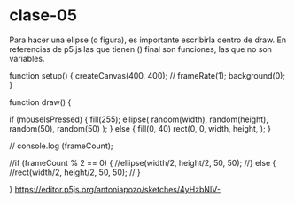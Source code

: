 # clase-05
Para hacer una elipse (o figura), es importante escribirla dentro de draw.
En referencias de p5.js las que tienen () final son funciones, las que no son variables.

function setup() {
  createCanvas(400, 400);
  // frameRate(1);
   background(0);
}

function draw() {
  
  
  if (mouseIsPressed) {
    fill(255);
     ellipse(
       random(width),
       random(height),
       random(50),
       random(50)
     );
      } else {
        fill(0, 40)
        rect(0, 0, width, height, );
      }
  
  // console.log (frameCount);
  
  //if (frameCount % 2 == 0) {
    //ellipse(width/2, height/2, 50, 50);
  //} else {
    //rect(width/2, height/2, 50, 50);
 // }
  
}
https://editor.p5js.org/antoniapozo/sketches/4yHzbNIV-

